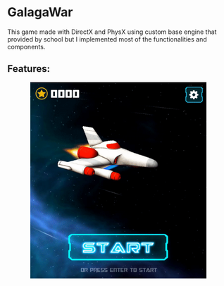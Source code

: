 # GalagaWar
This game made with DirectX and PhysX using custom base engine that provided by school but I implemented most of the functionalities and components.

## Features:


<p align="center">
  <img src="OverlordProject/Resources/Images/demo.gif"  width="400">
</p>
